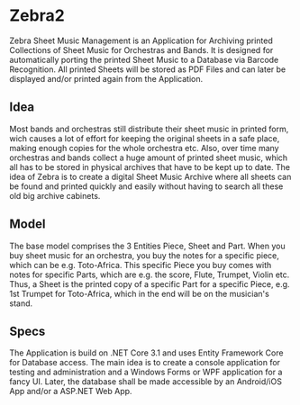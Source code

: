 # Zebra2

Zebra Sheet Music Management is an Application for Archiving printed Collections of Sheet Music for Orchestras and Bands. It is designed for automatically porting the printed Sheet Music to a Database via Barcode Recognition. All printed Sheets will be stored as PDF Files and can later be displayed and/or printed again from the Application.

## Idea
Most bands and orchestras still distribute their sheet music in printed form, wich causes a lot of effort for keeping the original sheets in a safe place, making enough copies for the whole orchestra etc. Also, over time many orchestras and bands collect a huge amount of printed sheet music, which all has to be stored in physical archives that have to be kept up to date. The idea of Zebra is to create a digital Sheet Music Archive where all sheets can be found and printed quickly and easily without having to search all these old big archive cabinets.

## Model
The base model comprises the 3 Entities Piece, Sheet and Part.
When you buy sheet music for an orchestra, you buy the notes for a specific piece, which can be e.g. Toto-Africa. This specific Piece you buy comes with notes for specific Parts, which are e.g. the score, Flute, Trumpet, Violin etc. Thus, a Sheet is the printed copy of a specific Part for a specific Piece, e.g. 1st Trumpet for Toto-Africa, which in the end will be on the musician's stand.

## Specs
The Application is build on .NET Core 3.1 and uses Entity Framework Core for Database access. The main idea is to create a console application for testing and administration and a Windows Forms or WPF application for a fancy UI. Later, the database shall be made accessible by an Android/iOS App and/or a ASP.NET Web App.
